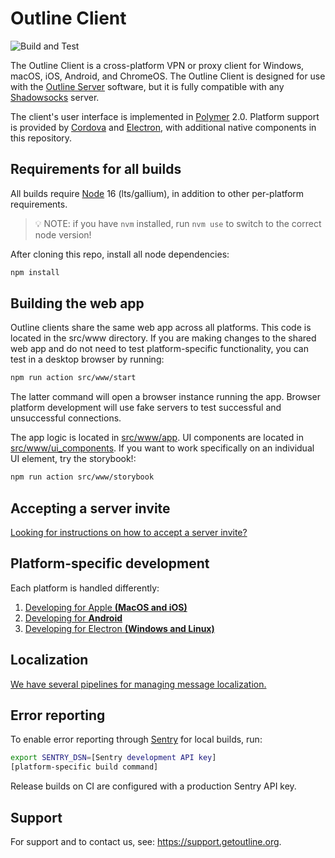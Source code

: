 # Outline Client

![Build and Test](https://github.com/Jigsaw-Code/outline-client/actions/workflows/build_and_test_debug.yml/badge.svg?branch=master)

The Outline Client is a cross-platform VPN or proxy client for Windows, macOS, iOS, Android, and ChromeOS. The Outline Client is designed for use with the [Outline Server](https://github.com/Jigsaw-Code/outline-server) software, but it is fully compatible with any [Shadowsocks](https://shadowsocks.org/) server.

The client's user interface is implemented in [Polymer](https://www.polymer-project.org/) 2.0. Platform support is provided by [Cordova](https://cordova.apache.org/) and [Electron](https://electronjs.org/), with additional native components in this repository.

## Requirements for all builds

All builds require [Node](https://nodejs.org/) 16 (lts/gallium), in addition to other per-platform requirements.

> 💡 NOTE: if you have `nvm` installed, run `nvm use` to switch to the correct node version!

After cloning this repo, install all node dependencies:

```sh
npm install
```

## Building the web app

Outline clients share the same web app across all platforms. This code is located in the src/www directory. If you are making changes to the shared web app and do not need to test platform-specific functionality, you can test in a desktop browser by running:

```sh
npm run action src/www/start
```

The latter command will open a browser instance running the app. Browser platform development will use fake servers to test successful and unsuccessful connections.

The app logic is located in [src/www/app](src/www/app). UI components are located in [src/www/ui_components](src/www/ui_components). If you want to work specifically on an individual UI element, try the storybook!:

```sh
npm run action src/www/storybook
```

## Accepting a server invite

[Looking for instructions on how to accept a server invite?](docs/invitation_instructions.md)

## Platform-specific development

Each platform is handled differently:

1. [Developing for Apple **(MacOS and iOS)**](docs/apple_development.md)
2. [Developing for **Android**](docs/android_development.md)
3. [Developing for Electron **(Windows and Linux)**](docs/electron_development.md)

## Localization

[We have several pipelines for managing message localization.](docs/localization.md)

## Error reporting

To enable error reporting through [Sentry](https://sentry.io/) for local builds, run:

```bash
export SENTRY_DSN=[Sentry development API key]
[platform-specific build command]
```

Release builds on CI are configured with a production Sentry API key.

## Support

For support and to contact us, see: https://support.getoutline.org.
